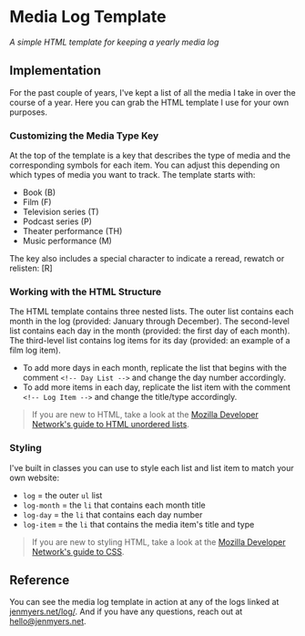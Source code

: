 # Media Log Template

_A simple HTML template for keeping a yearly media log_

## Implementation

For the past couple of years, I've kept a list of all the media I take in over the course of a year. Here you can grab the HTML template I use for your own purposes.

### Customizing the Media Type Key

At the top of the template is a key that describes the type of media and the corresponding symbols for each item. You can adjust this depending on which types of media you want to track. The template starts with:

- Book (B)
- Film (F)
- Television series (T)
- Podcast series (P)
- Theater performance (TH)
- Music performance (M)

The key also includes a special character to indicate a reread, rewatch or relisten: [R]

### Working with the HTML Structure

The HTML template contains three nested lists. The outer list contains each month in the log (provided: January through December). The second-level list contains each day in the month (provided: the first day of each month). The third-level list contains log items for its day (provided: an example of a film log item).

- To add more days in each month, replicate the list that begins with the comment `<!-- Day List -->` and change the day number accordingly.
- To add more items in each day, replicate the list item with the comment `<!-- Log Item -->` and change the title/type accordingly.

> If you are new to HTML, take a look at the [Mozilla Developer Network's guide to HTML unordered lists](https://developer.mozilla.org/en-US/docs/Web/HTML/Element/ul).

### Styling

I've built in classes you can use to style each list and list item to match your own website:

- `log` = the outer `ul` list
- `log-month` = the `li` that contains each month title
- `log-day` = the `li` that contains each day number
- `log-item` = the `li` that contains the media item's title and type

> If you are new to styling HTML, take a look at the [Mozilla Developer Network's guide to CSS](https://developer.mozilla.org/en-US/docs/Web/CSS).

## Reference

You can see the media log template in action at any of the logs linked at [jenmyers.net/log/](https://jenmyers.net/log/). And if you have any questions, reach out at [hello@jenmyers.net](hello@jenmyers.net).
